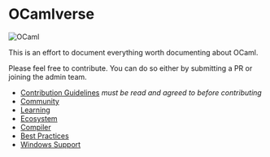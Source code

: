 # OCamlverse

![OCaml](https://ocaml.org/img/colour-transparent-icon.svg)

This is an effort to document everything worth documenting about OCaml.

Please feel free to contribute. You can do so either by submitting a PR or joining the admin team.

* [Contribution Guidelines](about/contrib.md) *must be read and agreed to before contributing*
* [Community](community/community.md)
* [Learning](learning/learning.md)
* [Ecosystem](ecosystem/ecosystem.md)
* [Compiler](compiler/compiler.md)
* [Best Practices](learning/best_practices.md)
* [Windows Support](ecosystem/windows_support.md)
